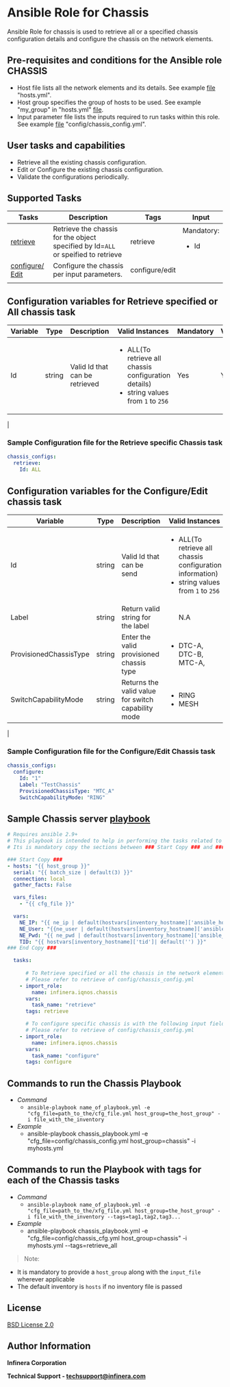 # **Ansible Role for Chassis**

Ansible Role for chassis is used to retrieve all or a specified chassis configuration details and configure the chassis on the network elements.

## **Pre-requisites and conditions for the Ansible role CHASSIS**

* Host file lists all the network elements and its details. See example [file](../../playbooks/inventory/hosts.yml) "hosts.yml".
* Host group specifies the group of hosts to be used. See example "my_group" in "hosts.yml" [file](../../playbooks/inventory/hosts.yml).
* Input parameter file lists the inputs required to run tasks within this role. See example [file](../../playbooks/config/chassis_config.yml) "config/chassis_config.yml".

## **User tasks and capabilities**

* Retrieve all the existing chassis configuration.
* Edit or Configure the existing chassis configuration.
* Validate the configurations periodically.

## **Supported Tasks**
  
| Tasks | Description| Tags | Input|
|----|------------|----|----|
|[retrieve](#Configuration-variables-for-Retrieve-specified-or-All-chassis-task)|Retrieve the chassis for the object specified by Id=`ALL` or speified to retrieve|retrieve|Mandatory:<ul><li>Id</li></ul>|
|[configure/ Edit](#Configuration-variables-for-configure/edit-chassis-task)|Configure the chassis per input parameters.|configure/edit||
|||||

## **Configuration variables for Retrieve specified or All chassis task**

| Variable | Type | Description| Valid Instances| Mandatory| Validated|
|----|------|------------|----------------|----------|---------|
|Id| string| Valid Id that can be retrieved|<ul><li>ALL(To retrieve all chassis configuration details)</li><li>string values from `1` to `256`</li></ul>|Yes|Yes|
|

### **Sample Configuration file for the Retrieve specific Chassis task**

```yaml
chassis_configs:
  retrieve:
    Id: ALL
```

## **Configuration variables for the Configure/Edit chassis task**

| Variable | Type | Description| Valid Instances| Mandatory| Validated|
|----|------|------------|----------------|----------|---------|
|Id|string|Valid Id that can be send |<ul><li>ALL(To retrieve all chassis configuration information)</li><li>string values from `1` to `256`</li></ul>|Yes|Yes|
|Label|string|Return valid string for the label|<ul>N.A</ul>|No|No|
|ProvisionedChassisType|string|Enter the valid provisioned chassis type|<ul><li>DTC-A, DTC-B, MTC-A,</li></ul>|No|No|
|SwitchCapabilityMode|string|Returns the valid value for switch capability mode|<ul><li>RING</li><li>MESH</li></ul>|No|Yes|
|

### **Sample Configuration file for the Configure/Edit Chassis task**

```yaml
chassis_configs:
  configure:
    Id: "1"
    Label: "TestChassis"
    ProvisionedChassisType: "MTC_A"
    SwitchCapabilityMode: "RING"
```

## **Sample Chassis server [playbook](../../playbooks/chassis_playbook.yml)**

```yaml
# Requires ansible 2.9+
# This playbook is intended to help in performing the tasks related to Chassis Please refer roles/chassis/README.md
# Its is mandatory copy the sections between ### Start Copy ### and ### End Copy ### while creating a new playbook

### Start Copy ###
- hosts: "{{ host_group }}"
  serial: "{{ batch_size | default(3) }}"
  connection: local
  gather_facts: False

  vars_files:
    - "{{ cfg_file }}"

  vars:
    NE_IP: "{{ ne_ip | default(hostvars[inventory_hostname]['ansible_host']) }}"
    NE_User: "{{ne_user | default(hostvars[inventory_hostname]['ansible_user']) }}"
    NE_Pwd: "{{ ne_pwd | default(hostvars[inventory_hostname]['ansible_password']) }}"
    TID: "{{ hostvars[inventory_hostname]['tid']| default('') }}"
### End Copy ###

  tasks:
  
      # To Retrieve specified or all the chassis in the network element.
      # Please refer to retrieve of config/chassis_config.yml
    - import_role:
        name: infinera.iqnos.chassis
      vars:
        task_name: "retrieve"
      tags: retrieve

      # To configure specific chassis is with the following input fields.
      # Please refer to retrieve of config/chassis_config.yml
    - import_role:
        name: infinera.iqnos.chassis
      vars:
        task_name: "configure"
      tags: configure
```

## **Commands to run the Chassis Playbook**

* *Command*
  * `ansible-playbook name_of_playbook.yml -e "cfg_file=path_to_the/cfg_file.yml host_group=the_host_group" -i file_with_the_inventory`
* *Example*
  * ansible-playbook chassis_playbook.yml -e "cfg_file=config/chassis_config.yml host_group=chassis" -i myhosts.yml

## **Commands to run the Playbook with tags for each of the Chassis tasks**

* *Command*
  * `ansible-playbook name_of_playbook.yml -e "cfg_file=path_to_the/xfg_file.yml host_group=the_host_group" -i file_with_the_inventory --tags=tag1,tag2,tag3...`
* *Example*
  * ansible-playbook chassis_playbook.yml -e "cfg_file=config/chassis_cfg.yml  host_group=chassis" -i myhosts.yml --tags=retrieve_all

> Note:
- It is mandatory to provide a `host_group` along with the `input_file` wherever applicable
- The default inventory is `hosts` if no inventory file is passed

## **License**

[BSD License 2.0](../../docs/License.md)

## **Author Information**

**Infinera Corporation**

**Technical Support - techsupport@infinera.com**
